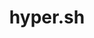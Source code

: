 ---
blog: https://blog.hyper.sh/
codehost: https://github.com/https://github.com/hyperhq
guide: https://github.com/hyperhq/www.hyper.sh/tree/master/logo
images:
- hyper_sh-icon.svg
- hyper_sh-ar21.svg
logohandle: hyper_sh
sort: hyper_sh
title: hyper.sh
twitter: https://x.com/hyper_sh
website: https://hyper.sh/
---